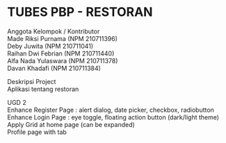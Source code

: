 # TUBES PBP - RESTORAN
Anggota Kelompok / Kontributor\
Made Riksi Purnama (NPM 210711396)\
Deby Juwita (NPM 210711041)\
Raihan Dwi Febrian (NPM 210711440)\
Alfa Nada Yulaswara (NPM 210711378)\
Davan Khadafi (NPM 210711384)

Deskripsi Project\
Aplikasi tentang restoran

UGD 2\
Enhance Register Page : alert dialog, date picker, checkbox, radiobutton\
Enhance Login Page : eye toggle, floating action button (dark/light theme)\
Apply Grid at home page (can be expanded)\
Profile page with tab
